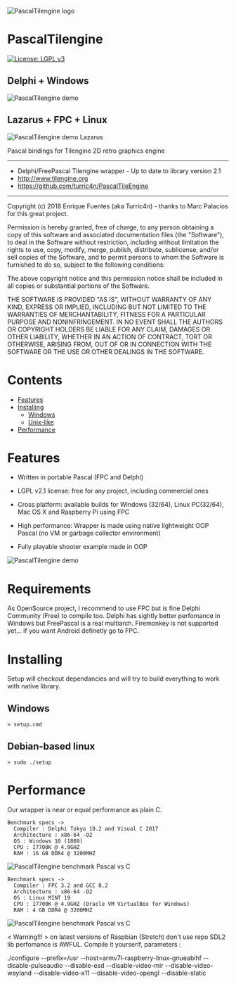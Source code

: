![PascalTilengine logo](logo.png)
# PascalTilengine
[![License: LGPL v3](https://img.shields.io/badge/License-LGPL%20v3-blue.svg)](https://www.gnu.org/licenses/old-licenses/lgpl-2.1.html)

## Delphi + Windows
![PascalTilengine demo](PascalTilengineDemo.gif)

## Lazarus + FPC + Linux
![PascalTilengine demo Lazarus](PascalTilengineDemoLaz.gif)

Pascal bindings for Tilengine 2D retro graphics engine 

*****************************************************************************
* Delphi/FreePascal Tilengine wrapper - Up to date to library version 2.1
* http://www.tilengine.org
* https://github.com/turric4n/PascalTileEngine
*****************************************************************************

Copyright (c) 2018 Enrique Fuentes (aka Turric4n) - thanks to Marc Palacios for
this great project.

Permission is hereby granted, free of charge, to any person obtaining a copy
of this software and associated documentation files (the "Software"), to deal
in the Software without restriction, including without limitation the rights
to use, copy, modify, merge, publish, distribute, sublicense, and/or sell
copies of the Software, and to permit persons to whom the Software is
furnished to do so, subject to the following conditions:

The above copyright notice and this permission notice shall be included in all
copies or substantial portions of the Software.

THE SOFTWARE IS PROVIDED "AS IS", WITHOUT WARRANTY OF ANY KIND, EXPRESS OR
IMPLIED, INCLUDING BUT NOT LIMITED TO THE WARRANTIES OF MERCHANTABILITY,
FITNESS FOR A PARTICULAR PURPOSE AND NONINFRINGEMENT. IN NO EVENT SHALL THE
AUTHORS OR COPYRIGHT HOLDERS BE LIABLE FOR ANY CLAIM, DAMAGES OR OTHER
LIABILITY, WHETHER IN AN ACTION OF CONTRACT, TORT OR OTHERWISE, ARISING FROM,
OUT OF OR IN CONNECTION WITH THE SOFTWARE OR THE USE OR OTHER DEALINGS IN THE
SOFTWARE.

# Contents
- [Features](#features)
- [Installing](#installing)
    - [Windows](#windows)
    - [Unix-like](#unix-like)
- [Performance](#performance)

# Features
* Written in portable Pascal (FPC and Delphi)
* LGPL v2.1 license: free for any project, including commercial ones
* Cross platform: available builds for Windows (32/64), Linux PC(32/64), Mac OS X and Raspberry Pi using FPC
* High performance: Wrapper is made using native lightweight OOP Pascal (no VM or garbage collector environment)

* Fully playable shooter example made in OOP 

![PascalTilengine demo](shooter.gif)

# Requirements
As OpenSource project, I recommend to use FPC but is fine Delphi Community (Free) to compile too. Delphi has sightly 
better perfomance in Windows but FreePascal is a real multiarch. Firemonkey is not supported yet... if you want Android definetly 
go to FPC.

# Installing
Setup will checkout dependancies and will try to build everything to work with native library.

## Windows
```
> setup.cmd
```

## Debian-based linux
```
> sudo ./setup
```

# Performance
Our wrapper is near or equal performance as plain C.

```
Benchmark specs -> 
  Compiler : Delphi Tokyo 10.2 and Visual C 2017
  Architecture : x86-64 -O2
  OS : Windows 10 (1809)  
  CPU : I7700K @ 4.9GHZ
  RAM : 16 GB DDR4 @ 3200MHZ
```

![PascalTilengine benchmark Pascal vs C](benchmark_win.gif)

```
Benchmark specs -> 
  Compiler : FPC 3.2 and GCC 8.2
  Architecture : x86-64 -O2
  OS : Linux MINT 19
  CPU : I7700K @ 4.9GHZ (Oracle VM VirtualBox for Windows)
  RAM : 4 GB DDR4 @ 3200MHZ
```

![PascalTilengine benchmark Pascal vs C](benchmark_linux_vm.gif)

< Warning!!! > on latest versions of Raspbian (Stretch) don't use repo SDL2 lib perfomance is AWFUL. 
Compile it yourserlf, parameters : 

./configure --prefix=/usr --host=armv7l-raspberry-linux-gnueabihf --disable-pulseaudio --disable-esd --disable-video-mir --disable-video-wayland --disable-video-x11 --disable-video-opengl --disable-static 

